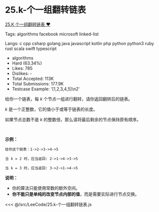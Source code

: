 # 25.k-个一组翻转链表

[25.K 个一组翻转链表 ♥](https://leetcode-cn.com/problems/reverse-nodes-in-k-group/description/)

Tags: algorithms facebook microsoft linked-list

Langs: c cpp csharp golang java javascript kotlin php python python3 ruby rust scala swift typescript

- algorithms
- Hard (63.34%)
- Likes: 785
- Dislikes: -
- Total Accepted: 113K
- Total Submissions: 177.9K
- Testcase Example: '[1,2,3,4,5]\n2'

<p>给你一个链表，每&nbsp;<em>k&nbsp;</em>个节点一组进行翻转，请你返回翻转后的链表。</p>

<p><em>k&nbsp;</em>是一个正整数，它的值小于或等于链表的长度。</p>

<p>如果节点总数不是&nbsp;<em>k&nbsp;</em>的整数倍，那么请将最后剩余的节点保持原有顺序。</p>

<p>&nbsp;</p>

<p><strong>示例：</strong></p>

```
给你这个链表：1->2->3->4->5

当 k = 2 时，应当返回: 2->1->4->3->5

当 k = 3 时，应当返回: 3->2->1->4->5
```

<p><strong>说明：</strong></p>

<ul>
	<li>你的算法只能使用常数的额外空间。</li>
	<li><strong>你不能只是单纯的改变节点内部的值</strong>，而是需要实际进行节点交换。</li>
</ul>

<<< @/src/LeeCode/25.k-个一组翻转链表.js

